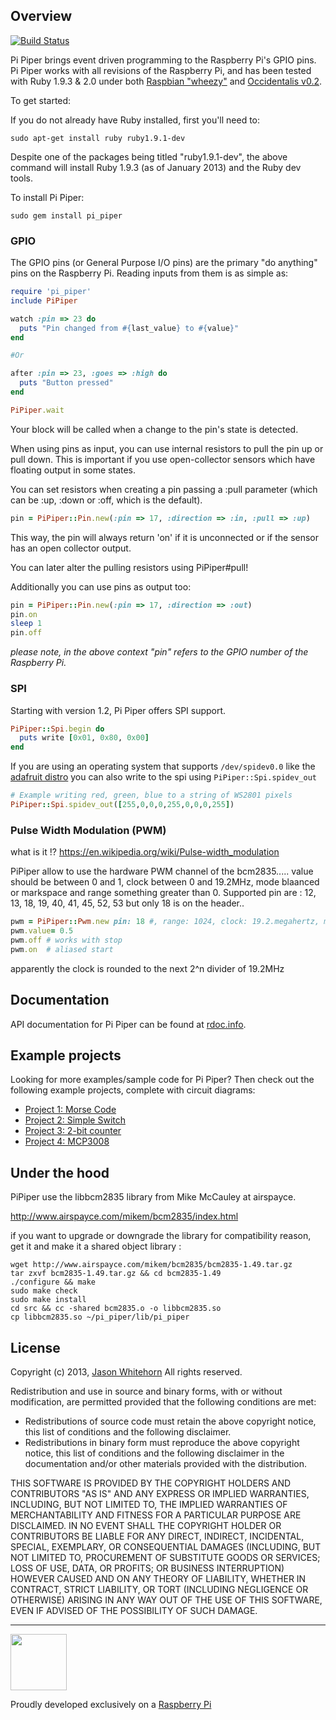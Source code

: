 ## Overview

[![Build Status](https://travis-ci.org/jwhitehorn/pi_piper.png)](https://travis-ci.org/jwhitehorn/pi_piper)

Pi Piper brings event driven programming to the Raspberry Pi's GPIO pins. Pi Piper works with all revisions of the Raspberry Pi,
and has been tested with Ruby 1.9.3 & 2.0 under both [Raspbian "wheezy"](http://www.raspberrypi.org/downloads) and [Occidentalis v0.2](http://learn.adafruit.com/adafruit-raspberry-pi-educational-linux-distro/occidentalis-v0-dot-2).

To get started:

If you do not already have Ruby installed, first you'll need to:

    sudo apt-get install ruby ruby1.9.1-dev

Despite one of the packages being titled "ruby1.9.1-dev", the above command will install Ruby 1.9.3 (as of January 2013) and the Ruby dev tools.

To install Pi Piper:

    sudo gem install pi_piper

### GPIO

The GPIO pins (or General Purpose I/O pins) are the primary "do anything" pins on the Raspberry Pi. Reading inputs from them is as simple as:

```ruby
require 'pi_piper'
include PiPiper

watch :pin => 23 do
  puts "Pin changed from #{last_value} to #{value}"
end

#Or

after :pin => 23, :goes => :high do
  puts "Button pressed"
end

PiPiper.wait
```

Your block will be called when a change to the pin's state is detected.

When using pins as input, you can use internal resistors to pull the pin
up or pull down. This is important if you use open-collector sensors
which have floating output in some states.

You can set resistors when creating a pin passing a :pull parameter
(which can be :up, :down or :off, which is the default).

```ruby
pin = PiPiper::Pin.new(:pin => 17, :direction => :in, :pull => :up)
```

This way, the pin will always return 'on' if it is unconnected or if the
sensor has an open collector output.

You can later alter the pulling resistors using PiPiper#pull!

Additionally you can use pins as output too:

```ruby
pin = PiPiper::Pin.new(:pin => 17, :direction => :out)
pin.on
sleep 1
pin.off
```

_please note, in the above context "pin" refers to the GPIO number of the Raspberry Pi._

### SPI
Starting with version 1.2, Pi Piper offers SPI support.

```ruby
PiPiper::Spi.begin do
  puts write [0x01, 0x80, 0x00]
end
```

If you are using an operating system that supports `/dev/spidev0.0` like the [adafruit
distro][adafruit-linux] you can also write to the spi using `PiPiper::Spi.spidev_out`

```ruby
# Example writing red, green, blue to a string of WS2801 pixels
PiPiper::Spi.spidev_out([255,0,0,0,255,0,0,0,255])
```
[adafruit-linux]:http://learn.adafruit.com/adafruit-raspberry-pi-educational-linux-distro/overview

### Pulse Width Modulation (PWM)

what is it !? https://en.wikipedia.org/wiki/Pulse-width_modulation

PiPiper allow to use the hardware PWM channel of the bcm2835.....
value should be between 0 and 1, clock between 0 and 19.2MHz, mode blaanced or markspace and range something greater than 0.
Supported pin are : 12, 13, 18, 19, 40, 41, 45, 52, 53
but only 18 is on the header..

```ruby
pwm = PiPiper::Pwm.new pin: 18 #, range: 1024, clock: 19.2.megahertz, mode: :markspace, value: 1, start: false
pwm.value= 0.5
pwm.off # works with stop
pwm.on  # aliased start
```

apparently the clock is rounded to the next 2^n divider of 19.2MHz

## Documentation

API documentation for Pi Piper can be found at [rdoc.info](http://rdoc.info/github/jwhitehorn/pi_piper/frames/).

## Example projects

Looking for more examples/sample code for Pi Piper? Then check out the following example projects, complete with circuit diagrams:

* [Project 1: Morse Code](https://github.com/jwhitehorn/pi_piper/wiki/Project-1:-Morse-Code)
* [Project 2: Simple Switch](https://github.com/jwhitehorn/pi_piper/wiki/Project-2:-Simple-Switch)
* [Project 3: 2-bit counter](https://github.com/jwhitehorn/pi_piper/wiki/Project-3:-2-bit-counter)
* [Project 4: MCP3008](https://github.com/jwhitehorn/pi_piper/wiki/Project-4:-MCP3008)

## Under the hood

PiPiper use the libbcm2835 library from Mike McCauley at airspayce.

http://www.airspayce.com/mikem/bcm2835/index.html

if you want to upgrade or downgrade the library for compatibility reason, get it and make it a shared object library :

```script
wget http://www.airspayce.com/mikem/bcm2835/bcm2835-1.49.tar.gz
tar zxvf bcm2835-1.49.tar.gz && cd bcm2835-1.49
./configure && make
sudo make check
sudo make install
cd src && cc -shared bcm2835.o -o libbcm2835.so
cp libbcm2835.so ~/pi_piper/lib/pi_piper
```

## License

Copyright (c) 2013, [Jason Whitehorn](https://github.com/jwhitehorn)
All rights reserved.

Redistribution and use in source and binary forms, with or without modification, are permitted provided that the following conditions are met:

* Redistributions of source code must retain the above copyright notice, this list of conditions and the following disclaimer.
* Redistributions in binary form must reproduce the above copyright notice, this list of conditions and the following disclaimer in the documentation and/or other materials provided with the distribution.

THIS SOFTWARE IS PROVIDED BY THE COPYRIGHT HOLDERS AND CONTRIBUTORS "AS IS" AND ANY EXPRESS OR IMPLIED WARRANTIES, INCLUDING, BUT NOT LIMITED TO, THE IMPLIED WARRANTIES OF MERCHANTABILITY AND FITNESS FOR A PARTICULAR PURPOSE ARE DISCLAIMED. IN NO EVENT SHALL THE COPYRIGHT HOLDER OR CONTRIBUTORS BE LIABLE FOR ANY DIRECT, INDIRECT, INCIDENTAL, SPECIAL, EXEMPLARY, OR CONSEQUENTIAL DAMAGES (INCLUDING, BUT NOT LIMITED TO, PROCUREMENT OF SUBSTITUTE GOODS OR SERVICES; LOSS OF USE, DATA, OR PROFITS; OR BUSINESS INTERRUPTION) HOWEVER CAUSED AND ON ANY THEORY OF LIABILITY, WHETHER IN CONTRACT, STRICT LIABILITY, OR TORT (INCLUDING NEGLIGENCE OR OTHERWISE) ARISING IN ANY WAY OUT OF THE USE OF THIS SOFTWARE, EVEN IF ADVISED OF THE POSSIBILITY OF SUCH DAMAGE.



***
<img src="http://www.raspberrypi.org/wp-content/uploads/2012/03/Raspi_Colour_R.png" width="90" />

Proudly developed exclusively on a [Raspberry Pi](http://www.raspberrypi.org)
